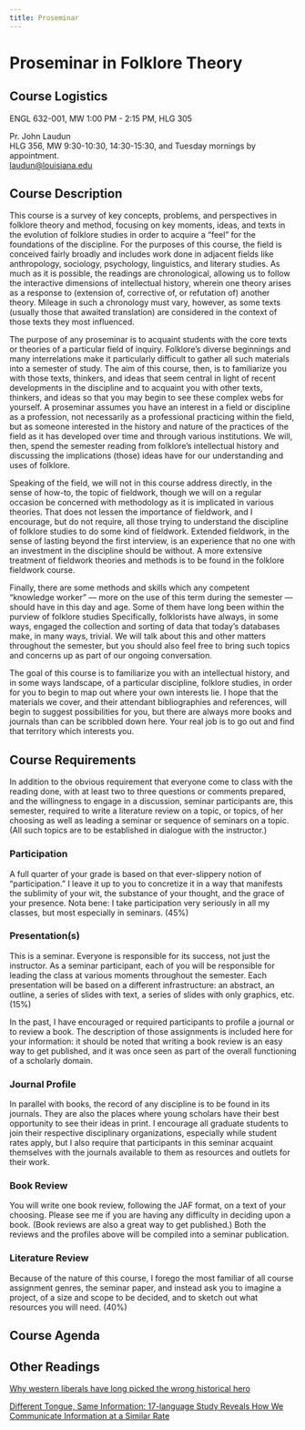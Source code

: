 ```yaml
---
title: Proseminar
---
```


# Proseminar in Folklore Theory

## Course Logistics

ENGL 632-001, MW 1:00 PM - 2:15 PM, HLG 305

Pr. John Laudun  
HLG 356, MW 9:30-10:30, 14:30-15:30, and Tuesday mornings by appointment.  
laudun@louisiana.edu


## Course Description

This course is a survey of key concepts, problems, and perspectives in folklore theory and method, focusing on key moments, ideas, and texts in the evolution of folklore studies in order to acquire a “feel” for the foundations of the discipline. For the purposes of this course, the field is conceived fairly broadly and includes work done in adjacent fields like anthropology, sociology, psychology, linguistics, and literary studies. As much as it is possible, the readings are chronological, allowing us to follow the interactive dimensions of intellectual history, wherein one theory arises as a response to (extension of, corrective of, or refutation of) another theory. Mileage in such a chronology must vary, however, as some texts (usually those that awaited translation) are considered in the context of those texts they most influenced.

The purpose of any proseminar is to acquaint students with the core texts or theories of a particular field of inquiry. Folklore’s diverse beginnings and many interrelations make it particularly difficult to gather all such materials into a semester of study. The aim of this course, then, is to familiarize you with those texts, thinkers, and ideas that seem central in light of recent developments in the discipline and to acquaint you with other texts, thinkers, and ideas so that you may begin to see these complex webs for yourself. A proseminar assumes you have an interest in a field or discipline as a profession, not necessarily as a professional practicing within the field, but as someone interested in the history and nature of the practices of the field as it has developed over time and through various institutions. We will, then, spend the semester reading from folklore’s intellectual history and discussing the implications (those) ideas have for our understanding and uses of folklore.

Speaking of the field, we will not in this course address directly, in the sense of how-to, the topic of fieldwork, though we will on a regular occasion be concerned with methodology as it is implicated in various theories. That does not lessen the importance of fieldwork, and I encourage, but do not require, all those trying to understand the discipline of folklore studies to do some kind of fieldwork. Extended fieldwork, in the sense of lasting beyond the first interview, is an experience that no one with an investment in the discipline should be without. A more extensive treatment of fieldwork theories and methods is to be found in the folklore fieldwork course.

Finally, there are some methods and skills which any competent “knowledge worker” — more on the use of this term during the semester — should have in this day and age. Some of them have long been within the purview of folklore studies Specifically, folklorists have always, in some ways, engaged the collection and sorting of data that today’s databases make, in many ways, trivial. We will talk about this and other matters throughout the semester, but you should also feel free to bring such topics and concerns up as part of our ongoing conversation.

The goal of this course is to familiarize you with an intellectual history, and in some ways landscape, of a particular discipline, folklore studies, in order for you to begin to map out where your own interests lie. I hope that the materials we cover, and their attendant bibliographies and references, will begin to suggest possibilities for you, but there are always more books and journals than can be scribbled down here. Your real job is to go out and find that territory which interests you.

## Course Requirements

In addition to the obvious requirement that everyone come to class with the reading done, with at least two to three questions or comments prepared, and the willingness to engage in a discussion, seminar participants are, this semester, required to write a literature review on a topic, or topics, of her choosing as well as leading a seminar or sequence of seminars on a topic. (All such topics are to be established in dialogue with the instructor.)


### Participation

A full quarter of your grade is based on that ever-slippery notion of “participation.” I leave it up to you to concretize it in a way that manifests the sublimity of your wit, the substance of your thought, and the grace of your presence. Nota bene: I take participation very seriously in all my classes, but most especially in seminars. (45%)


### Presentation(s)

This is a seminar. Everyone is responsible for its success, not just the instructor. As a seminar participant, each of you will be responsible for leading the class at various moments throughout the semester. Each presentation will be based on a different infrastructure: an abstract, an outline, a series of slides with text, a series of slides with only graphics, etc. (15%)

In the past, I have encouraged or required participants to profile a journal or to review a book. The description of those assignments is included here for your information: it should be noted that writing a book review is an easy way to get published, and it was once seen as part of the overall functioning of a scholarly domain.


### Journal Profile

In parallel with books, the record of any discipline is to be found in its journals. They are also the places where young scholars have their best opportunity to see their ideas in print. I encourage all graduate students to join their respective disciplinary organizations, especially while student rates apply, but I also require that participants in this seminar acquaint themselves with the journals available to them as resources and outlets for their work.


### Book Review

You will write one book review, following the JAF format, on a text of your choosing. Please see me if you are having any difficulty in deciding upon a book. (Book reviews are also a great way to get published.) Both the reviews and the profiles above will be compiled into a seminar publication.


### Literature Review

Because of the nature of this course, I forego the most familiar of all course assignment genres, the seminar paper, and instead ask you to imagine a project, of a size and scope to be decided, and to sketch out what resources you will need. (40%)


## Course Agenda

## Other Readings

[Why western liberals have long picked the wrong historical hero](https://www.theguardian.com/commentisfree/2019/sep/08/john-locke-hero-of-western-liberalism-not-as-tolerant-as-we-thought)

[Different Tongue, Same Information: 17-language Study Reveals How We Communicate Information at a Similar Rate](https://www.technologynetworks.com/neuroscience/news/different-tongue-same-information-17-language-study-reveals-how-we-all-communicate-at-a-similar-323584)
